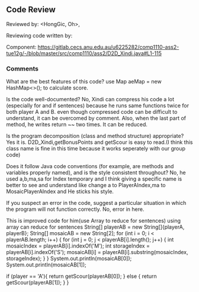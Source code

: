 ## Code Review

Reviewed by: <HongGic, Oh>, <u7234659>

Reviewing code written by: <Xindi Liu> <u6225282>

Component: <https://gitlab.cecs.anu.edu.au/u6225282/comp1110-ass2-tue12g/-/blob/master/src/comp1110/ass2/D2D_Xindi.java#L1-115>

### Comments 

<write your comments here>
What are the best features of this code?
use Map<Character Integer> aeMap = new HashMap<>(); to calculate score.

Is the code well-documented?
No, Xindi can compress his code a lot (especially for and if sentences) because he runs same functions twice for both player A and B. even though compressed code can be difficult to understand, it can be overcomed by comment.
Also, when the last part of method, he writes return ~~ two times. It can be reduced. 

Is the program decomposition (class and method structure) appropriate?
Yes it is. D2D_Xindi,getBonusPoints and getScour is easy to read.(I think this class name is fine in this time because it works seperately with our group code)

Does it follow Java code conventions (for example, are methods and variables properly named), and is the style consistent throughout?
No, he used a,b,ma,sa for Index temporary and I think giving a specific name is better to see and understand like change a to PlayerAIndex,ma to MosaicPlayerAIndex and He sticks his style.

If you suspect an error in the code, suggest a particular situation in which the program will not function correctly.
No, error in here.

This is improved code for him(use Array to reduce for sentences)
using array can reduce for sentences
String[] playerAB = new String[]{playerA, playerB};
String[] mosaicAB = new String[2];
for (int i = 0; i < playerAB.length; i++) {
for (int j = 0; j < playerAB[i].length(); j++) {
int mosaicIndex = playerAB[i].indexOf('M');
int storageIndex = playerAB[i].indexOf('S');
mosaicAB[i] = playerAB[i].substring(mosaicIndex, storageIndex);
}
}
System.out.println(mosaicAB[0]);
System.out.println(mosaicAB[1]);

if (player == 'A'){
return getScour(playerAB[0]);
}
else {
return getScour(playerAB[1]);
}
}
